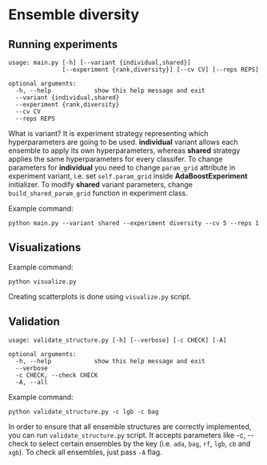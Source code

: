 # Ensemble diversity

## Running experiments

```
usage: main.py [-h] [--variant {individual,shared}]
               [--experiment {rank,diversity}] [--cv CV] [--reps REPS]

optional arguments:
  -h, --help            show this help message and exit
  --variant {individual,shared}
  --experiment {rank,diversity}
  --cv CV
  --reps REPS
```

What is variant? It is experiment strategy representing which hyperparameters are going to be used. **individual** variant allows each ensemble to apply its own hyperparameters, whereas **shared** strategy applies the same hyperparameters for every classifer. To change parameters for **individual** you need to change `param_grid` attribute in experiment variant, i.e. set `self.param_grid` inside **AdaBoostExperiment** initializer. To modify **shared** variant parameters, change `build_shared_param_grid` function in experiment class.

Example command:

```
python main.py --variant shared --experiment diversity --cv 5 --reps 1
```

## Visualizations

Example command:

```
python visualize.py
```

Creating scatterplots is done using `visualize.py` script.

## Validation

```
usage: validate_structure.py [-h] [--verbose] [-c CHECK] [-A]

optional arguments:
  -h, --help            show this help message and exit
  --verbose
  -c CHECK, --check CHECK
  -A, --all
```

Example command:

```
python validate_structure.py -c lgb -c bag
```

In order to ensure that all ensemble structures are correctly implemented, you can run `validate_structure.py` script. It accepts parameters like -c, --check to select certain ensembles by the key (i.e. `ada`, `bag`, `rf`, `lgb`, `cb` and `xgb`).
To check all ensembles, just pass `-A` flag.
